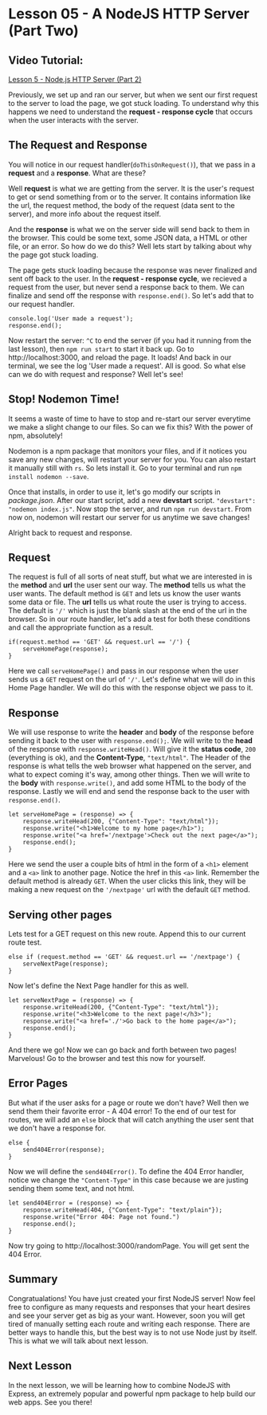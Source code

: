 # Lesson 05 - A NodeJS HTTP Server (Part Two)

## Video Tutorial:
[Lesson 5 - Node.js HTTP Server (Part 2)](https://youtu.be/v98RIQqJYK0)

Previously, we set up and ran our server, but when we sent our first request to the server to load the page, we got stuck loading. To understand why this happens we need to understand the **request - response cycle** that occurs when the user interacts with the server.

## The Request and Response

You will notice in our request handler(`doThisOnRequest()`), that we pass in a **request** and a **response**. What are these?

Well **request** is what we are getting from the server. It is the user's request to get or send something from or to the server. It contains information like the url, the request method, the body of the request (data sent to the server), and more info about the request itself.

 And the **response** is what we on the server side will send back to them in the browser. This could be some text, some JSON data, a HTML or other file, or an error. So how do we do this? Well lets start by talking about why the page got stuck loading.

The page gets stuck loading because the response was never finalized and sent off back to the user. In the **request - response cycle**, we recieved a request from the user, but never send a response back to them. We can finalize and send off the response with `response.end()`. So let's add that to our request handler.
```
console.log('User made a request');
response.end();
```

Now restart the server: `^C` to end the server (if you had it running from the last lesson), then `npm run start` to start it back up. Go to http://localhost:3000, and reload the page. It loads! And back in our terminal, we see the log 'User made a request'. All is good. So what else can we do with request and response? Well let's see!

## Stop! Nodemon Time!

It seems a waste of time to have to stop and re-start our server everytime we make a slight change to our files. So can we fix this? With the power of npm, absolutely!

Nodemon is a npm package that monitors your files, and if it notices you save any new changes, will restart your server for you. You can also restart it manually still with `rs`. So lets install it. Go to your terminal and run `npm install nodemon --save`.

Once that installs, in order to use it, let's go modify our scripts in *package.json*. After our start script, add a new **devstart** script. `"devstart": "nodemon index.js"`. Now stop the server, and run `npm run devstart`. From now on, nodemon will restart our server for us anytime we save changes!

Alright back to request and response.

## Request

The request is full of all sorts of neat stuff, but what we are interested in is the **method** and **url** the user sent our way. The **method** tells us what the user wants. The default method is `GET` and lets us know the user wants some data or file. The **url** tells us what route the user is trying to access. The default is `'/'` which is just the blank slash at the end of the url in the browser. So in our route handler, let's add a test for both these conditions and call the appropriate function as a result.
```
if(request.method == 'GET' && request.url == '/') {
    serveHomePage(response);
}
```

Here we call `serveHomePage()` and pass in our response when the user sends us a `GET` request on the url of `'/'`. Let's define what we will do in this Home Page handler. We will do this with the response object we pass to it.

## Response

We will use response to write the **header** and **body**  of the response before sending it back to the user with `response.end();`. We will write to the **head** of the response with `response.writeHead()`. Will give it the **status code**, `200` (everything is ok), and the **Content-Type**, `"text/html"`. The Header of the response is what tells the web browser what happened on the server, and what to expect coming it's way, among other things. Then we will write to the **body** with `response.write()`, and add some HTML to the body of the response. Lastly we will end and send the response back to the user with `response.end()`.
```
let serveHomePage = (response) => {
    response.writeHead(200, {"Content-Type": "text/html"});
    response.write("<h1>Welcome to my home page</h1>");
    response.write("<a href='/nextpage'>Check out the next page</a>");
    response.end();
}
```

Here we send the user a couple bits of html in the form of a `<h1>` element and a `<a>` link to another page. Notice the href in this `<a>` link. Remember the default method is already `GET`. When the user clicks this link, they will be making a new request on the `'/nextpage'` url with the default `GET` method.

## Serving other pages

Lets test for a GET request on this new route. Append this to our current route test.
```
else if (request.method == 'GET' && request.url == '/nextpage') {
    serveNextPage(response);
}
```

Now let's define the Next Page handler for this as well.
```
let serveNextPage = (response) => {
    response.writeHead(200, {"Content-Type": "text/html"});
    response.write("<h3>Welcome to the next page!</h3>");
    response.write("<a href='./'>Go back to the home page</a>");
    response.end();
}
```

And there we go! Now we can go back and forth between two pages! Marvelous! Go to the browser and test this now for yourself.

## Error Pages

But what if the user asks for a page or route we don't have? Well then we send them their favorite error - A 404 error! To the end of our test for routes, we will add an `else` block that will catch anything the user sent that we don't have a response for.
```
else {
    send404Error(response);
}
```

Now we will define the `send404Error()`. To define the 404 Error handler, notice we change the `"Content-Type"` in this case because we are justing sending them some text, and not html.
```
let send404Error = (response) => {
    response.writeHead(404, {"Content-Type": "text/plain"});
    response.write("Error 404: Page not found.")
    response.end();
}
```

Now try going to http://localhost:3000/randomPage. You will get sent the 404 Error.

## Summary

Congratualations! You have just created your first NodeJS server! Now feel free to configure as many requests and responses that your heart desires and see your server get as big as your want. However, soon you will get tired of manually setting each route and writing each response. There are better ways to handle this, but the best way is to not use Node just by itself. This is what we will talk about next lesson.

## Next Lesson
In the next lesson, we will be learning how to combine NodeJS with Express, an extremely popular and powerful npm package to help build our web apps. See you there!

